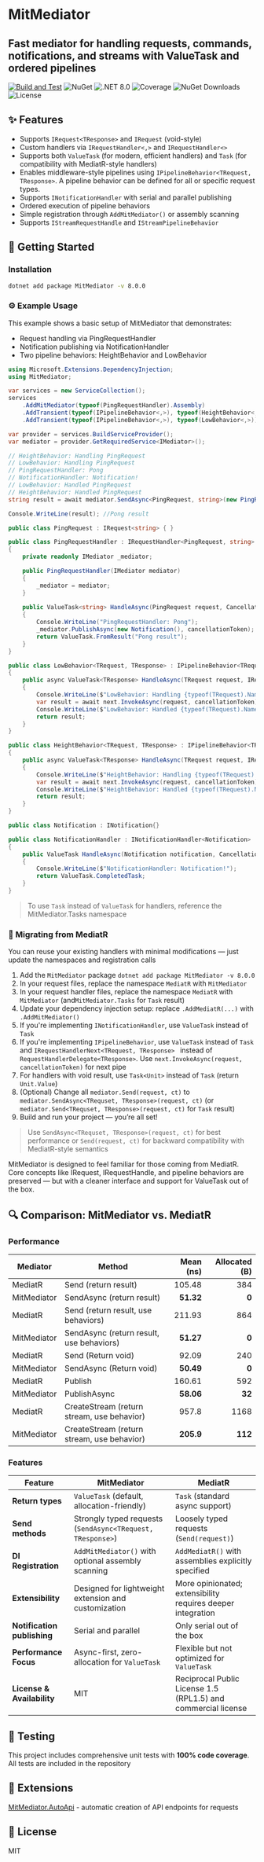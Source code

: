 MitMediator
=======
## Fast mediator for handling requests, commands, notifications, and streams with ValueTask and ordered pipelines
[![Build and Test](https://github.com/dzmprt/MitMediator/actions/workflows/dotnet.yml/badge.svg)](https://github.com/dzmprt/MitMediator/actions/workflows/dotnet.yml)
![NuGet](https://img.shields.io/nuget/v/MitMediator)
![.NET 8.0](https://img.shields.io/badge/Version-.NET%208.0-informational?style=flat&logo=dotnet)
![Coverage](https://img.shields.io/badge/coverage-100%25-brightgreen)
![NuGet Downloads](https://img.shields.io/nuget/dt/MitMediator)
![License](https://img.shields.io/github/license/dzmprt/MitMediator)

## ✨ Features

- Supports `IRequest<TResponse>` and `IRequest` (void-style)
- Custom handlers via `IRequestHandler<,>` and `IRequestHandler<>`
- Supports both `ValueTask` (for modern, efficient handlers) and `Task` (for compatibility with MediatR-style handlers)
- Enables middleware-style pipelines using `IPipelineBehavior<TRequest, TResponse>`. A pipeline behavior can be defined for all or specific request types.
- Supports `INotificationHandler` with serial and parallel publishing
- Ordered execution of pipeline behaviors
- Simple registration through `AddMitMediator()` or assembly scanning
- Supports `IStreamRequestHandle` and `IStreamPipelineBehavior`

## 🚀 Getting Started

### Installation

```bash
dotnet add package MitMediator -v 8.0.0
```

### ⚙️ Example Usage

This example shows a basic setup of MitMediator that demonstrates:
* Request handling via PingRequestHandler
* Notification publishing via NotificationHandler
* Two pipeline behaviors: HeightBehavior and LowBehavior

```cs
using Microsoft.Extensions.DependencyInjection;
using MitMediator;

var services = new ServiceCollection();
services
    .AddMitMediator(typeof(PingRequestHandler).Assembly)
    .AddTransient(typeof(IPipelineBehavior<,>), typeof(HeightBehavior<,>))
    .AddTransient(typeof(IPipelineBehavior<,>), typeof(LowBehavior<,>));

var provider = services.BuildServiceProvider();
var mediator = provider.GetRequiredService<IMediator>();

// HeightBehavior: Handling PingRequest
// LowBehavior: Handling PingRequest
// PingRequestHandler: Pong
// NotificationHandler: Notification!
// LowBehavior: Handled PingRequest
// HeightBehavior: Handled PingRequest
string result = await mediator.SendAsync<PingRequest, string>(new PingRequest(), CancellationToken.None);

Console.WriteLine(result); //Pong result

public class PingRequest : IRequest<string> { }

public class PingRequestHandler : IRequestHandler<PingRequest, string>
{
    private readonly IMediator _mediator;

    public PingRequestHandler(IMediator mediator)
    {
        _mediator = mediator;
    }
    
    public ValueTask<string> HandleAsync(PingRequest request, CancellationToken cancellationToken)
    {
        Console.WriteLine("PingRequestHandler: Pong");
        _mediator.PublishAsync(new Notification(), cancellationToken);
        return ValueTask.FromResult("Pong result");
    }
}

public class LowBehavior<TRequest, TResponse> : IPipelineBehavior<TRequest, TResponse> where TRequest : IRequest<TResponse>
{
    public async ValueTask<TResponse> HandleAsync(TRequest request, IRequestHandlerNext<TRequest, TResponse> next, CancellationToken cancellationToken)
    {
        Console.WriteLine($"LowBehavior: Handling {typeof(TRequest).Name}");
        var result = await next.InvokeAsync(request, cancellationToken);
        Console.WriteLine($"LowBehavior: Handled {typeof(TRequest).Name}");
        return result;
    }
}

public class HeightBehavior<TRequest, TResponse> : IPipelineBehavior<TRequest, TResponse> where TRequest : IRequest<TResponse>
{
    public async ValueTask<TResponse> HandleAsync(TRequest request, IRequestHandlerNext<TRequest, TResponse> next, CancellationToken cancellationToken)
    {
        Console.WriteLine($"HeightBehavior: Handling {typeof(TRequest).Name}");
        var result = await next.InvokeAsync(request, cancellationToken);
        Console.WriteLine($"HeightBehavior: Handled {typeof(TRequest).Name}");
        return result;
    }
}

public class Notification : INotification{}

public class NotificationHandler : INotificationHandler<Notification>
{
    public ValueTask HandleAsync(Notification notification, CancellationToken cancellationToken)
    {
        Console.WriteLine($"NotificationHandler: Notification!");
        return ValueTask.CompletedTask;
    }
}
```

> To use `Task` instead of `ValueTask` for handlers, reference the MitMediator.Tasks namespace

### 🔁 Migrating from MediatR

You can reuse your existing handlers with minimal modifications — just update the namespaces and registration calls

1. Add the `MitMediator` package `dotnet add package MitMediator -v 8.0.0`
2. In your request files, replace the namespace `MediatR` with `MitMediator`
3. In your request handler files, replace the namespace `MediatR` with `MitMediator` (and`MitMediator.Tasks` for `Task` result)
4. Update your dependency injection setup: replace `.AddMediatR(...)` with `.AddMitMediator()`
5. If you're implementing `INotificationHandler`, use `ValueTask` instead of `Task`
6. If you're implementing `IPipelineBehavior`, use `ValueTask` instead of `Task` and `IRequestHandlerNext<TRequest, TResponse> ` instead of  `RequestHandlerDelegate<TResponse>`. Use `next.InvokeAsync(request, cancellationToken)` for next pipe
7. For handlers with void result, use `Task<Unit>` instead of `Task` (return `Unit.Value`)
8. (Optional) Change all `mediator.Send(request, ct)` to `mediator.SendAsync<TRequset, TResponse>(request, ct)` (or `mediator.Send<TRequset, TResponse>(request, ct)` for `Task` result)
9. Build and run your project — you’re all set!

> Use `SendAsync<TRequset, TResponse>(request, ct)` for best performance or `Send(request, ct)` for backward compatibility with MediatR-style semantics

MitMediator is designed to feel familiar for those coming from MediatR. Core concepts like IRequest, IRequestHandle, and pipeline behaviors are preserved — but with a cleaner interface and support for ValueTask out of the box.

## 🔍 Comparison: MitMediator vs. MediatR

### Performance

| Mediator    | Method                                     | Mean (ns) | Allocated (B) |
|-------------|--------------------------------------------|----------:|--------------:|
| MediatR     | Send (return result)                       |    105.48 |           384 |
| MitMediator | SendAsync (return result)                  | **51.32** |         **0** |
| MediatR     | Send (return result, use behaviors)        |    211.93 |           864 |
| MitMediator | SendAsync (return result, use behaviors)   | **51.27** |         **0** |
| MediatR     | Send (Return void)                         |     92.09 |           240 |
| MitMediator | SendAsync (Return void)                    | **50.49** |         **0** |
| MediatR     | Publish                                    |    160.61 |           592 |
| MitMediator | PublishAsync                               | **58.06** |        **32** |
| MediatR     | CreateStream (return stream, use behavior) |     957.8 |          1168 |
| MitMediator | CreateStream (return stream, use behavior) | **205.9** |       **112** |

### Features

| Feature                     | MitMediator                                                | MediatR                                                       |
|-----------------------------|------------------------------------------------------------|---------------------------------------------------------------|
| **Return types**            | `ValueTask` (default, allocation-friendly)                 | `Task` (standard async support)                               |
| **Send methods**            | Strongly typed requests (`SendAsync<TRequest, TResponse>`) | Loosely typed requests (`Send(request)`)                      |
| **DI Registration**         | `AddMitMediator()` with optional assembly scanning         | `AddMediatR()` with assemblies explicitly specified           |
| **Extensibility**           | Designed for lightweight extension and customization       | More opinionated; extensibility requires deeper integration   |
| **Notification publishing** | Serial and parallel                                        | Only serial out of the box                                    |
| **Performance Focus**       | Async-first, zero-allocation for `ValueTask`               | Flexible but not optimized for `ValueTask`                    |
| **License & Availability**  | MIT                                                        | Reciprocal Public License 1.5 (RPL1.5) and commercial license |

## 🧪 Testing

This project includes comprehensive unit tests with **100% code coverage**. All tests are included in the repository

## 🧩 Extensions

[MitMediator.AutoApi](https://github.com/dzmprt/MitMediator.AutoApi) - automatic creation of API endpoints for requests

## 📜 License

MIT


